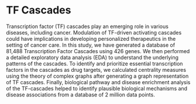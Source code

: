 # TF Cascades
Transcription factor (TF) cascades play an emerging role in various diseases, including cancer. Modulation of TF-driven activating cascades could have implications in developing personalized therapeutics in the setting of cancer care. In this study, we have generated a database of 81,488 Transcription Factor Cascades using 426 genes. We then performed a detailed exploratory data analysis (EDA) to understand the underlying patterns of the cascades. To identify and prioritize essential transcription factors in the cascades as drug targets, we calculated centrality measures using the theory of complex graphs after generating a graph representation of TF cascades. Finally, biological pathway and disease enrichment analysis of the TF-cascades helped to identify plausible biological mechanisms and disease associations from a database of 2 million data points.